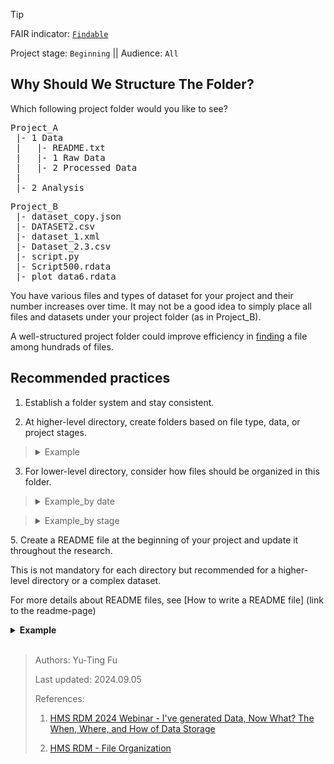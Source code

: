 >[!TIP]
> FAIR indicator: <code>[Findable]()</code>
> 
> Project stage: <code>Beginning</code>  || Audience: <code>All</code>

## Why Should We Structure The Folder?

Which following project folder would you like to see?

<pre>
Project_A
 |- 1 Data
 |   |- README.txt
 |   |- 1 Raw Data 
 |   |- 2 Processed Data
 | 
 |- 2 Analysis
</pre>

<pre>
Project_B
 |- dataset_copy.json
 |- DATASET2.csv
 |- dataset_1.xml
 |- Dataset_2.3.csv
 |- script.py
 |- Script500.rdata
 |- plot_data6.rdata
</pre>

You have various files and types of dataset for your project and their number increases over time. It may not be a good idea to simply place all files and datasets under your project folder (as in Project_B). 

A well-structured project folder could improve efficiency in [finding]() a file among hundrads of files.

## Recommended practices

1. Establish a folder system and stay consistent.

2. At higher-level directory, create folders based on file type, data, or project stages.
 
 <blockquote>
    <details>
     <summary>Example</summary>
     <pre>
      Project_A
       |- 1 Raw Data
       |- 2 Processed Data
       |- 3 Analysis
     </pre>
          <pre>
      Project_B
       |- 1 Audio Files
       |- 2 Imaging Data
       |- 3 Other Data
     </pre>
    <pre>
      Project_C
       |- 1 Data
       |- 2 Shared Data_Institute A
       |- 3 Published
     </pre>
    </details>
     </blockquote>
     
3. For lower-level directory, consider how files should be organized in this folder.
   
 <blockquote>
 <details>
  <summary>Example_by date</summary>
  
  _In "Raw_Data" folder, files are organized by collection date._
  
   <pre>
    Raw_Data 
       |- 2021Aug
       |  |- rawData1.csv
       |  |- rawData2.csv
       | 
       |- 2021Dec
       |  |- rawData1.csv
       |  |- rawData2.csv 
     </pre>
 </details>
</blockquote>
  
   <blockquote>
    <details>
     <summary>Example_by stage</summary>
     
   _In "Data" folder, files are organized by their stage._
   
     <pre>
      Data
       |- Raw_data
       |  |- rawData_2021Aug.csv
       |  |- rawData_2021Sep.csv
       |  |- rawData_2021Oct.csv
       |
       |- Processed_data
       |  |- data_processed_2021Dec.csv
       |  |- data_processed_2022Feb.csv
     </pre>
    </details>
   </blockquote>
5. Create a README file at the beginning of your project and update it throughout the research.

   This is not mandatory for each directory but recommended for a higher-level directory or a complex dataset.

   For more details about README files, see [How to write a README file] (link to the readme-page)

<details>
  <summary> <b>Example</b> </summary>
<pre>
Project_A
 |
 |- 0 Basic Information 
 |   |- Role & Responsibilites
 |   |- Project Introduction
 |
 |- 1 Data
 |   |- README_data.txt (What is in these folders? How to find a specific file/dataset?)
 |   |- 1 Raw Data 
 |   |   |- 1 Local Laboratory 
 |   |   |   |- README_rawData_local.txt
 |   |   |   |- dataset_1.csv
 |   |   |   |- dataset_2.csv
 |   |   |
 |   |   |- 2 External Data Source
 |   |   |   |- README_rawData_external.txt
 |   |   |   |- dataset_e_1.csv
 |   |   |   |- dataset_e_2.csv
 |   |   |   |- Script_1.py
 |   |   |   |- Script_2.py
 |   |   |   |- DataTransferAgreement/AuthorizationToReuse.pdf
 |   |   
 |   |- 2 Processed Data
 |   |   |- README_processedData.txt
 |   |   |- Processed_data.csv
 |   |   |- Script_processed.py
 | 
 |- 2 Result/Analysis
 |   |- README_analysis.txt
 |   |- Script_model_1.py
 |   |- Script_model_2.py
 |   |- Plot_model_1.jpg
 |   |- Plot_model_2.jpg
   
</pre>
</details>

<br>


<blockquote>
  
 Authors: Yu-Ting Fu
 
 Last updated: 2024.09.05
 
 References:
 
  1. [HMS RDM 2024 Webinar - I've generated Data, Now What? The When, Where, and How of Data Storage](https://www.youtube.com/watch?v=prtBCHQ2c50&list=PLWIsV2soJK-VaW7IhxYyyOwiamjVV_FuB&index=4)
  
  2. [HMS RDM - File Organization](https://datamanagement.hms.harvard.edu/plan-design/directory-structure)

</blockquote>

